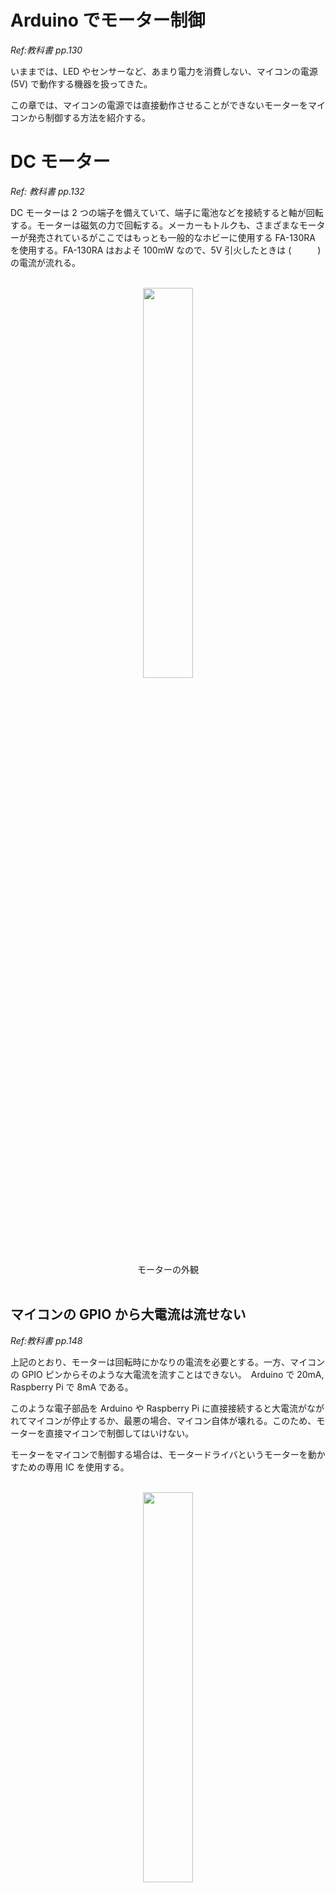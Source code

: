 # Arduino でモーター制御
*Ref:教科書 pp.130*

いままでは、LED やセンサーなど、あまり電力を消費しない、マイコンの電源 (5V) で動作する機器を扱ってきた。

この章では、マイコンの電源では直接動作させることができないモーターをマイコンから制御する方法を紹介する。

# DC モーター
*Ref: 教科書 pp.132*

DC モーターは 2 つの端子を備えていて、端子に電池などを接続すると軸が回転する。モーターは磁気の力で回転する。メーカーもトルクも、さまざまなモーターが発売されているがここではもっとも一般的なホビーに使用する FA-130RA を使用する。FA-130RA はおよそ 100mW なので、5V 引火したときは (　　　) の電流が流れる。


<br/>
<div style="text-align: center;">
  <img src="https://akizukidenshi.com/img/goods/3/109169.jpg" width="40%">
  <br/>
  モーターの外観
</div>
<br/>


## マイコンの GPIO から大電流は流せない
*Ref:教科書 pp.148*

上記のとおり、モーターは回転時にかなりの電流を必要とする。一方、マイコンの GPIO ピンからそのような大電流を流すことはできない。　Arduino で 20mA, Raspberry Pi で 8mA である。

このような電子部品を Arduino や Raspberry Pi に直接接続すると大電流がながれてマイコンが停止するか、最悪の場合、マイコン自体が壊れる。このため、モーターを直接マイコンで制御してはいけない。

モーターをマイコンで制御する場合は、モータードライバというモーターを動かすための専用 IC を使用する。

<br/>
<div style="text-align: center;">
  <img src="https://akizukidenshi.com/img/goods/L/109848.jpg" width="40%">
  <br/>
  モータードライバ DRV8835
</div>
<br/>

## モータードライバ DRV8835 のピン配置
*Ref: [DRV8835 マニュアル](https://akizukidenshi.com/goodsaffix/AE-DRV8835-S_20210526.pdf)*

基盤の各ピンの機能は以下の通り (マニュアルにも記述あり)：

| ピン番号 | ピン名称 | 機能 |
|---|---|---|
| 1 | VM | モータ電源 |
| 2 | AOUT1 | A出力１ |
| 3 | AOUT2 | A出力２ |
| 4 | BOUT1 | Ｂ出力１ |
| 5 | BOUT2 | Ｂ出力２ |
| 6 | GND | グランド |
| 7 | BIN1 | Ｂ入力１/BPHASE |
| 8 | BIN2 | Ｂ入力２/BENBL |
| 9 | AIN1 | Ａ入力１/APHASE |
| 10 | AIN2 | Ａ入力２/AENBL |
| 11 | MODE | モード設定 |
| 12 | VCC | ロジック電源 |


## モータードライバ DRV8835 の動作モード

DRV8835 は 2 チャンネルあるので、2 つのモーターを制御できるが今回は一つだけを動作させてみる。
MODE (11番) を 0 (= GND = 0V) にすると、下の表のようにモーターが制御できる。

|MODE | xIN1 | xIN2 | xOUT1 | xOUT2 | 動作 |
| --- | --- | --- | --- | --- | --- |
| IN/IN モード (MODE = 0) | 0 | 0 | HiZ | HiZ | 空転 |
|  | 0 | 1 | L | H | 逆転 |
|  | 1 | 0 | H | L | 正転 |
|  | 1 | 1 | L | L | ブレーキ |
| PASE/ENABLE モード (MODE = 1) | 1 | 0 | X | L | L | ブレーキ |
|  | 1 | 1 | 1 | L | H | 逆転 |
|  | 1 | 1 | 0 | H | L | 正転 |

# 回路

## ちょっとまった！回路を組む前に

- 電池ボックスの端子をブレッドボードに刺せるように加工しよう。
- モーターにもセラミックコンデンサ 0.1uF を取り付けよう。なるべく足は短くする。

<br/>
<div style="text-align: center;">
  <img src="./images/IMG20240513143950.jpg" width="40%"><br/>
  モーターにセラミックコンデンサを取り付ける  
</div>
<br/>


電池ボックスとモーターの加工が終わったら、図のような回路を組んでみよう。

- **1番 VM 端子を電池の + に接続**
- **12番 VCC 端子は Arduino の 5V 二接続**  
**<span style="color: red">1 番と 12 番をつながないように！</span>**

- 2番 AOUT1 をモーターのどちらかに接続
- 3番 AOUT2 をモーターのどちらかに接続
- 6番, 9番, 11番を GND に接続
- 10番を Arduino の D5 に接続
- 電池の - を GND に接続
- GND は Arduino と共通 (接続)

<br/>
<div style="text-align: center;">
  <img src="./images/image35.png" width="40%">
</div>
<br/>


<br/>
<div style="text-align: center;">
  <img src="./images/image36.png" width="40%">
</div>
<br/>

## 質問

- 11番、9番が 0 (=GND) で、10番ピンが 0 のときモーターはどうなるのか。  
  上の動作モードから判断せよ。
- 11番、9番が 0 (=GND) で、10番ピンが 1 のときモーターはどうなるのか。  
  上の動作モードから判断せよ。

# プログラム

回路ができたら、プログラミングをしてモーターを制御してみよう。
モーターの回転速度が徐々にあがり、最大電圧 (m_speed=255) に達したあとモーターが停止する、を繰り返す。

```c++
const int MOTOR_SOCKET = 5;
int m_speed = 0;

void setup()
{
    pinMode(MOTOR_SOCKET, OUTPUT);      // 5 番ピンを出力モードに
}

void loop()
{
    analogWrite(MOTOR_SOCKET, m_speed);        // analogWrite()
    delay(1000);                                // 1 秒キープ

    m_speed = m_speed + 15;                     // m_speed の値を 15 増やす
    if (m_speed > 255) {                        // 255 を超えていたら 0 にする
        m_speed = 0;
    }
}
```

# モーターの回転方向を制御する

DC モーターは逆に電圧をかけると反対方向に回転する。正転・逆転を制御するためにモータードライバを適切に設定しよう。

*Ref: 教科書 pp.145**

## H ブリッジ回路

モーターを正転・逆転させるには **H ブリッジ回路** を作る必要がある。名前の由来はもちろんその形が H の字に見えるからである。

- 4 つのスイッチにで構成されている
- スイッチをONにすると、モーターへ電流が流れ、回転する
- スイッチをOFFにすると、モーターへの電流が遮断され、停止する
- スイッチの組み合わせを変えることで、モーターの回転方向を制御できる

Hブリッジ回路で使用されるスイッチは、一般的にMOSFETやトランジスタが使われる (モータードライバはすでにこの回路が中に作られている)。

<br/>
<div style="text-align: center;">
  <img src="images/image37.png" width="20%">
  <br/>
  H ブリッジ
</div>
<br/>


### 正転

<br/>
<div style="text-align: center;">
  <img src="images/image38.png" width="20%">
  <br/>
  正転
</div>
<br/>

### 逆転

<br/>
<div style="text-align: center;">
  <img src="images/image39.png" width="40%">
  <br/>
  逆転
</div>
<br/>

### 停止

- モーターは惰性で回転する (ピタリと止まるわけではない)

<br/>
<div style="text-align: center;">
  <img src="images/image40.png" width="40%">
  <br/>
  停止
</div>
<br/>

### ブレーキ

- モーターをショートすると回転エネルギーが電気エネルギーに変換され，ブレーキがかかる

<br/>
<div style="text-align: center;">
  <img src="images/image41.png" width="20%">
  <br/>
  ブレーキ
</div>
<br/>

### 禁止！（ショート）

- 下のようにすると，電源をショートしてしまう
- このとき流れる電流を「貫通電流」という
- モータードライバではこの状態にはならないが、自分で H ブリッジを作るときには注意

<br/>
<div style="text-align: center;">
  <img src="images/image42.png" width="20%">
  <br/>
  禁止状態！
</div>
<br/>


# 回路

- 前回の回路から、9 番ピン (AIN2) を GND ではなく Arduino の D6 に接続する

## 質問

- 動作モード表から、10 番ピン (AIN1) と 9 番ピン (AIN2) をどのような組み合わせにしたら正転・逆転ができるか。

# プログラム

- まずは一定の速度 (フルスピード) で正転・逆転を制御してみよう
- 正転 ⇒ ブレーキ ⇒ 逆転 ⇒ 停止を繰り返すプログラムにしてみよう 


```c++
const int MOTOR_PIN1 = 5;
const int MOTOR_PIN2 = 6;

void setup()
{
    pinMode(MOTOR_PIN1, OUTPUT);
    pinMode(MOTOR_PIN2, OUTPUT);
}

void loop()
{
    // 正転
    digitalWrite(MOTOR_PIN1, HIGH);
    digitalWrite(MOTOR_PIN2, LOW);
    delay(2000);

    // （A)ブレーキ
    digitalWrite(MOTOR_PIN1, HIGH);
    digitalWrite(MOTOR_PIN2, HIGH);
    delay(2000);

    // (B)逆転
    digitalWrite(MOTOR_PIN1, LOW);
    digitalWrite(MOTOR_PIN2, HIGH);
    delay(2000);

    // (C)停止
    digitalWrite(MOTOR_PIN1, LOW);
    digitalWrite(MOTOR_PIN2, LOW);
    delay(2000);
}
```


# モーターの速度調整

- DC モーターは動作モードの正転と停止を高速に切り替えることで、回転速度を調節することができる
  - ずっと正転ならフルパワーでの回転だし、半分程度停止していたら半分程度の回転速度になる
  - この制御には **PWM** を使う

回路はこれまでのままで、モーターの速度制御をやってみよう。

## プログラム

- （　1　）～（　4　） の語句をうめよ

```c++
const int MOTOR_PIN1 = 5;
const int MOTOR_PIN2 = 6;

void setup() {
    pinMode(MOTOR_PIN1, OUTPUT);  // 5 番PIN 出力
    pinMode(MOTOR_PIN2, OUTPUT);  // 6 番PIN 出力
    
    // モーターを（　1　）にする
    analogWrite( MOTOR_PIN1, 0);
    analogWrite( MOTOR_PIN2, 0);
}


void loop() {
  int speed;

  speed = 0;
  // モーターを（　2　）にする
  while ( speed <= 255 ) {
    analogWrite( MOTOR1_PIN, speed );
    analogWrite( MOTOR2_PIN, 0 );
    delay( 100 );
    speed = speed + 4;
  }

  // モーターを（　3　）にする
  analogWrite( MOTORO1_PIN, 255 );
  analogWrite( MOTORO2_PIN, 255 );
  delay( 2000 );

  speed = 0;
  // モーターを（　4　）にする
  while ( speed <= 255 ) {
    analogWrite( MOTOR1_PIN, 0 );
    analogWrite( MOTOR2_PIN, speed );
    delay( 100 );
    speed = speed + 4;
  }

  // モーターを（　1　）にする
  analogWrite( MOTORO1_PIN, 0 );
  analogWrite( MOTORO2_PIN, 0 );
  delay( 2000 );
}
```

## 課題

以下の動作をする Arduino を使った回路とプログラムを作成し、レポートとしてワードのファイル kadai7.docx というファイル名で提出する。

**■ プログラム**

- タクトスイッチを２つを使い、一つを加速スイッチ、一つを減速スイッチとする  
- 加速スイッチを押すとだんだん回転が速くなり、減速スイッチを押すとだんだん回転が遅くなり最終的には止まる
- ２つのスイッチには Arduino の使用していないデジタルピンを使用する
- **<span style="color: red">スイッチを使うときにはプルアップ抵抗を使うこと(もしくは Arduino に内蔵されているプルアップ抵抗でも可) </span>**
- **<span style="color:red">速度は最大 255、最低 0 をはみ出さないようにすること (256 や -1 といった値はおかしな動作をする)</span>**

**■ レポートの内容**

- レポートには
  - 表紙 (名前)
  - 回路図
  - フローチャート  
    参考：[初心者必見！標準フローチャート記号と使い方](https://www.edrawsoft.com/jp/flowchart-symbols.html)
  - プログラム  
  - 完成したシステムの外観 (写真)  
  - 考察 (気づいたこと、工夫したこと)
  
  を含める
